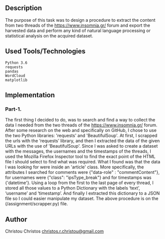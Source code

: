 ## Description

The purpose of this task was to design a procedure to extract the content from two threads of the https://www.insomnia.gr/ forum and export the harvested data and perform any kind of natural language processing or statistical analysis on the acquired dataset.

## Used Tools/Technologies
```
Python 3.6  
requests  
pandas  
WordCloud  
matplotlib
```

## Implementation

### Part-1.

The first thing I decided to do, was to search and find a way to collect the data I needed from the two threads of the https://www.insomnia.gr/ forum. After some research on the web and specifically on GitHub, I chose to use the two Python libraries: 'requests' and 'BeautifulSoup'.
At first, I scrapped the urls with the ‘requests’ library, and then I extracted the data of the given URLs with the use of 'BeautifulSoup'.
Since I was asked to create a dataset with the messages, the usernames and the timestamps of the threads, I used the Mozilla Firefox Inspector tool to find the exact point of the HTML file I should select to find what was required. What I found was that the data I was looking for were inside an 'article' class. More specifically, the attributes I searched for comments were {"data-role" : "commentContent"}, for usernames were {"class": "ipsType_break"} and for timestamps was {'datetime'}.
Using a loop from the first to the last page of every thread, I stored all those values to a Python Dictionary with the labels ‘text’, ‘username’ and ‘timestamp’. And finally I extracted this dictionary to a JSON file so I could easier manipulate my dataset.
The above procedure is on the (/assignment/scrapper.py) file.

## Author

Christou Christos christos.r.christou@gmail.com

